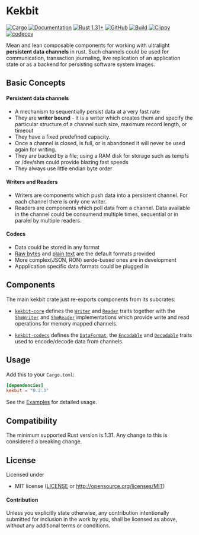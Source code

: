 # Kekbit
[![Cargo](https://img.shields.io/crates/v/kekbit.svg?color=blue)](
https://crates.io/crates/kekbit)
[![Documentation](https://docs.rs/kekbit/badge.svg)](https://docs.rs/kekbit)
[![Rust 1.31+](https://img.shields.io/badge/rust-1.31+-important.svg)](
https://www.rust-lang.org)
[![GitHub](https://img.shields.io/github/license/motoras/kekbit?color=important)](https://github.com/motoras/kekbit/blob/master/LICENSE)
[![Build](https://github.com/motoras/kekbit/workflows/Build/badge.svg)](https://github.com/motoras/kekbit/actions?query=workflow%3ABuild)
[![Clippy](https://github.com/motoras/kekbit/workflows/Clippy/badge.svg)](https://github.com/motoras/kekbit/actions?query=workflow%3AClippy)
[![codecov](https://codecov.io/gh/motoras/kekbit/branch/master/graph/badge.svg)](https://codecov.io/gh/motoras/kekbit)

Mean and lean composable components for working with ultralight **persistent data channels** in rust. Such channels could be used for communication, transaction journaling, live replication of an application state or as a backend for persisting software system images.

## Basic Concepts

#### Persistent data channels
* A mechanism to sequentially persist data at a very fast rate
* They are **writer bound** - it is a writer which creates them and specify the particular structure of a channel such size, maximum record length, or timeout
* They have a fixed predefined capacity. 
* Once a channel is closed, is full, or is abandoned it will never be used again for writing.
* They are backed by a file; using a RAM disk for storage such as tempfs or /dev/shm could provide blazing fast speeds
* They always use little endian byte order

#### Writers and Readers
* Writers are components which push data into a persistent channel. For each channel there is only one writer.
* Readers are components which poll data from a channel. Data available in the channel could be consumend multiple times, sequential or in paralel by multiple readers.

#### Codecs
* Data could be stored in any format
* [Raw bytes](https://docs.rs/kekbit/*/kekbit/codecs/struct.RawBinDataFormat.html) and [plain text](https://docs.rs/kekbit/*/kekbit/codecs/struct.PlainTextDataFormat.htmll) are the default formats provided
* More complex(JSON, RON) serde-based ones are in development
* Appplication specific data formats could be plugged in 


## Components
The main kekbit crate just re-exports components from its subcrates:

* [`kekbit-core`](kekbit-core)  defines the [`Writer`](https://docs.rs/kekbit/*/kekbit/core/trait.Writer.html) and [`Reader`](https://docs.rs/kekbit/*/kekbit/core/trait.Reader.html) traits together with the [`ShmWriter`](https://docs.rs/kekbit/*/kekbit/core/struct.ShmWriter.html) and [`ShmReader`](https://docs.rs/kekbit/*/kekbit/core/struct.ShmReader.html) implementations which provide write and read operations for memory mapped channels.
 
* [`kekbit-codecs`](kekbit-codecs)  defines the [`DataFormat`](https://docs.rs/kekbit/*/kekbit/codecs/trait.DataFormat.html), the [`Encodable`](https://docs.rs/kekbit/*/kekbit/codecs/trait.Encodable.html) and  [`Decodable`](https://docs.rs/kekbit/*/kekbit/codecs/trait.Decodable.html) traits used to encode/decode data from channels.


## Usage

Add this to your `Cargo.toml`:

```toml
[dependencies]
kekbit = "0.2.3"
```
See the [Examples](https://github.com/motoras/kekbit/blob/master/kekbit-core/examples/README.md) for detailed usage.

## Compatibility

The minimum supported Rust version is 1.31. Any change to this is considered a breaking change.

## License

Licensed under 

 * MIT license ([LICENSE](LICENSE) or http://opensource.org/licenses/MIT)


#### Contribution

Unless you explicitly state otherwise, any contribution intentionally submitted
for inclusion in the work by you, shall be licensed as above, without any additional terms or conditions.

